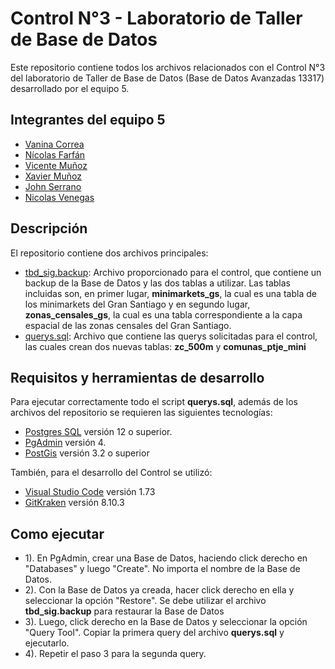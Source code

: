 # Control N°3 - Laboratorio de Taller de Base de Datos
Este repositorio contiene todos los archivos relacionados con el Control N°3 del
laboratorio de Taller de Base de Datos (Base de Datos Avanzadas 13317) desarrollado
por el equipo 5. 

## Integrantes del equipo 5
* [Vanina Correa](https://github.com/Vanina11)
* [Nícolas Farfán](https://github.com/nic0q)
* [Vicente Muñoz](https://github.com/LeVixo)
* [Xavier Muñoz](https://github.com/iChavy)
* [John Serrano](https://github.com/PodssilDev)
* [Nicolas Venegas](https://github.com/nicovenegas2)

## Descripción
El repositorio contiene dos archivos principales:
* [tbd_sig.backup](https://github.com/nic0q/TBD-Control-3/blob/master/tbd_sig.backup): Archivo proporcionado para el control, que contiene un backup de 
la Base de Datos y las dos tablas a utilizar. Las tablas incluidas son, en primer lugar, **minimarkets_gs**, la cual es una tabla de los minimarkets del Gran Santiago
y en segundo lugar, **zonas_censales_gs**, la cual es una tabla correspondiente a la capa espacial de las zonas censales del Gran Santiago.
* [querys.sql](https://github.com/nic0q/TBD-Control-3/blob/master/querys.sql): Archivo que contiene las querys solicitadas para el control, las cuales crean
dos nuevas tablas: **zc_500m** y **comunas_ptje_mini**

## Requisitos y herramientas de desarrollo
Para ejecutar correctamente todo el script **querys.sql**, además de los archivos del repositorio se requieren las siguientes tecnologías:

* [Postgres SQL](https://www.enterprisedb.com/downloads/postgres-postgresql-downloads) versión 12 o superior. 
* [PgAdmin](https://www.pgadmin.org) versión 4.
* [PostGis](https://postgis.net) versión 3.2 o superior

También, para el desarrollo del Control se utilizó:
* [Visual Studio Code](https://code.visualstudio.com) versión 1.73
* [GitKraken](https://www.gitkraken.com) versión 8.10.3

## Como ejecutar
* 1). En PgAdmin, crear una Base de Datos, haciendo click derecho en "Databases" y luego "Create". No importa el nombre de la Base de Datos.
* 2). Con la Base de Datos ya creada, hacer click derecho en ella y seleccionar la opción "Restore". Se debe utilizar el archivo **tbd_sig.backup** para restaurar la Base de Datos
* 3). Luego, click derecho en la Base de Datos y seleccionar la opción "Query Tool". Copiar la primera query del archivo **querys.sql** y ejecutarlo.
* 4). Repetir el paso 3 para la segunda query.
